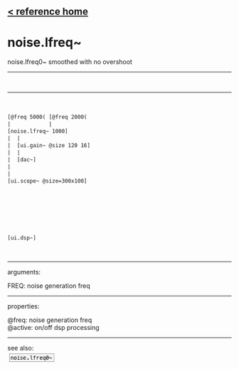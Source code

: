 [< reference home](ceammc_lib.html)
---

# noise.lfreq~


noise.lfreq0~ smoothed with no overshoot

---

<br>


---


```


[@freq 5000( [@freq 2000(
|            |
[noise.lfreq~ 1000]
|  |
|  [ui.gain~ @size 120 16]
|  |
|  [dac~]
|
|
[ui.scope~ @size=300x100]







[ui.dsp~]

            
```

---
arguments:

FREQ: noise generation freq<br>

---
properties:

@freq: noise
            generation freq<br>
@active: on/off dsp
            processing<br>

---
see also:<br>
[![noise.lfreq0~](img/object_noise.lfreq0~.png)](noise.lfreq0~.html)
